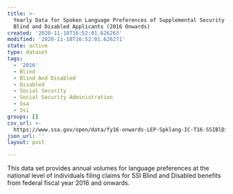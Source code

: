 ```yaml
---
title: >-
  Yearly Data for Spoken Language Preferences of Supplemental Security Income
  Blind and Disabled Applicants (2016 Onwards)
created: '2020-11-10T16:52:01.626263'
modified: '2020-11-10T16:52:01.626271'
state: active
type: dataset
tags:
  - '2016'
  - Blind
  - Blind And Disabled
  - Disabled
  - Social Security
  - Social Security Administration
  - Ssa
  - Ssi
groups: []
csv_url: >-
  https://www.ssa.gov/open/data/fy16-onwards-LEP-Spklang-IC-T16-SSIBlDib-Yrly.csv
json_url: ''
layout: post

---
```

This data set provides annual volumes for language preferences at the national level of individuals filing claims for SSI Blind and Disabled benefits from federal fiscal year 2016 and onwards. 

